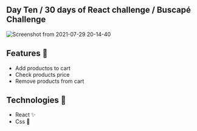 ## Day Ten / 30 days of React challenge / Buscapé Challenge

![Screenshot from 2021-07-29 20-14-40](https://user-images.githubusercontent.com/56081906/128100328-446cc756-20d0-4531-8027-90c5f89549ea.png)


## Features :unicorn: 
* Add productos to cart
* Check products price
* Remove products from cart

## Technologies :mag_right:
* React :sparkles:
* Css :nail_care:
